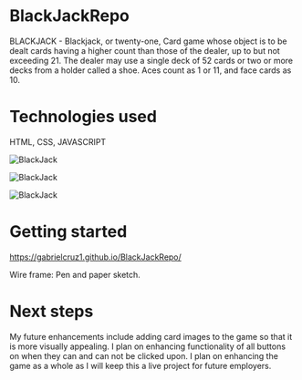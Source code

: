 # BlackJackRepo
BLACKJACK -  Blackjack, or twenty-one, Card game whose object is to be dealt cards having a higher count than those of the dealer, up to but not exceeding 21. The dealer may use a single deck of 52 cards or two or more decks from a holder called a shoe. Aces count as 1 or 11, and face cards as 10.

# Technologies used
HTML, CSS, JAVASCRIPT

![BlackJack](https://imgur.com/DGWQnp1.jpg)

![BlackJack](https://imgur.com/8I3eDmC.jpg)

![BlackJack](https://imgur.com/RqfVsp4)

# Getting started
 https://gabrielcruz1.github.io/BlackJackRepo/

Wire frame: Pen and paper sketch.

# Next steps
My future enhancements include adding card images to the game so that it is more visually appealing. I plan on enhancing functionality of all buttons on when they can and can not be clicked upon. I plan on enhancing the game as a whole as I will keep this a live project for future employers. 







   